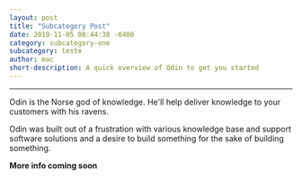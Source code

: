 ```yaml
---
layout: post
title: "Subcategory Post"
date: 2019-11-05 08:44:38 -0400
category: subcategory-one
subcategory: teste
author: mac
short-description: A quick overview of Odin to get you started
---
```


-----

Odin is the Norse god of knowledge. He'll help deliver knowledge to your customers with his ravens.

Odin was built out of a frustration with various knowledge base and support software solutions and a desire to build something for the sake of building something.

**More info coming soon**
